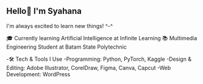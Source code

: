 ## Hello👋 I'm Syahana 
I'm always excited to learn new things! ^-^

🎓 Currently learning Artificial Intelligence at Infinite Learning
📚 Multimedia Engineering Student at Batam State Polytechnic

-🛠️ Tech & Tools I Use
   -Programming: Python, PyTorch, Kaggle
   -Design & Editing: Adobe Illustrator, CorelDraw, Figma, Canva, Capcut
   -Web Development: WordPress
